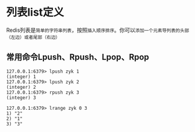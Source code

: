 # 列表list定义
Redis列表是`简单的字符串列表`，按照`插入顺序排序`。你可以`添加一个元素导列表的头部（左边）或者尾部（右边）`

## 常用命令Lpush、Rpush、Lpop、Rpop
```redis
127.0.0.1:6379> lpush zyk 1
(integer) 1
127.0.0.1:6379> lpush zyk 2
(integer) 2
127.0.0.1:6379> rpush zyk 3
(integer) 3

127.0.0.1:6379> lrange zyk 0 3
1) "2"
2) "1"
3) "3"

```
